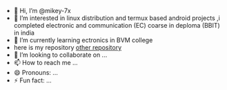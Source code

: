 - 👋 Hi, I’m @mikey-7x
- 👀 I’m interested in linux distribution and termux based android projects ,i completed electronic and communication (EC) coarse in deploma (BBIT) in india
- 🌱 I’m currently learning ectronics in BVM college
- here is my repository
[other repository](https://github.com/mikey-7x?tab=repositories)
- 💞️ I’m looking to collaborate on ...
- 📫 How to reach me ...
- 😄 Pronouns: ...
- ⚡ Fun fact: ...

<!---
mikey-7x/mikey-7x is a ✨ special ✨ repository because its `README.md` (this file) appears on your GitHub profile.
You can click the Preview link to take a look at your changes.
--->
